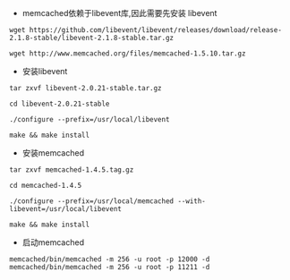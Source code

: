 - memcached依赖于libevent库,因此需要先安装 libevent
```shell script
wget https://github.com/libevent/libevent/releases/download/release-2.1.8-stable/libevent-2.1.8-stable.tar.gz

wget http://www.memcached.org/files/memcached-1.5.10.tar.gz
```
- 安装libevent
```shell script
tar zxvf libevent-2.0.21-stable.tar.gz

cd libevent-2.0.21-stable

./configure --prefix=/usr/local/libevent

make && make install
```
- 安装memcached
```shell script
tar zxvf memcached-1.4.5.tag.gz

cd memcached-1.4.5

./configure --prefix=/usr/local/memcached --with-libevent=/usr/local/libevent

make && make install
```
- 启动memcached
```shell script
memcached/bin/memcached -m 256 -u root -p 12000 -d
memcached/bin/memcached -m 256 -u root -p 11211 -d
```